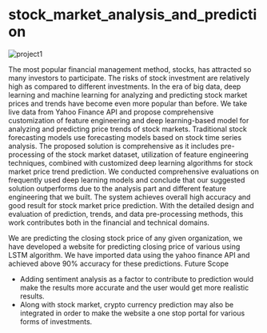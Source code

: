 # stock_market_analysis_and_prediction

![project1](https://github.com/mayanknagar10/stock-market-analysis-and-prediction/assets/86146916/1f18e82c-8608-4118-a709-bd20219fe1ec)


The most popular financial management method, stocks, has attracted so many investors to 
participate. The risks of stock investment are relatively high as compared to different 
investments.
In the era of big data, deep learning and machine learning for analyzing and predicting stock 
market prices and trends have become even more popular than before.
We take live data from Yahoo Finance API and propose comprehensive customization of feature 
engineering and deep learning-based model for analyzing and predicting price trends of stock 
markets. Traditional stock forecasting models use forecasting models based on stock time series 
analysis. The proposed solution is comprehensive as it includes pre-processing of the stock 
market dataset, utilization of feature engineering techniques, combined with customized deep 
learning algorithms for stock market price trend prediction. We conducted comprehensive 
evaluations on frequently used deep learning models and conclude that our suggested solution 
outperforms due to the analysis part and different feature engineering that we built. The system 
achieves overall high accuracy and good result for stock market price prediction. With the 
detailed design and evaluation of prediction, trends, and data pre-processing methods, this work 
contributes both in the financial and technical domains.

We are predicting the closing stock price of any given organization, we have developed a 
website for predicting closing price of various using LSTM algorithm. We have imported 
data using the yahoo finance API and achieved above 90% accuracy for these predictions.
Future Scope
- Adding sentiment analysis as a factor to contribute to prediction would make the 
results more accurate and the user would get more realistic results.
- Along with stock market, crypto currency prediction may also be integrated in 
order to make the website a one stop portal for various forms of investments.

